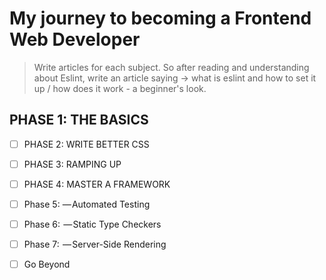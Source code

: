 # My journey to becoming a Frontend Web Developer

> Write articles for each subject. So after reading and understanding about Eslint, write an article saying -> what is eslint and how to set it up / how does it work - a beginner's look.

## PHASE 1: THE BASICS

-  [ ]  PHASE 2: WRITE BETTER CSS
-  [ ] PHASE 3: RAMPING UP
-  [ ] PHASE 4: MASTER A FRAMEWORK
-  [ ] Phase 5: — Automated Testing
-  [ ]  Phase 6:  — Static Type Checkers
-  [ ] Phase 7:  — Server-Side Rendering
-  [ ] Go Beyond


 

<!--stackedit_data:
eyJoaXN0b3J5IjpbLTUzNTAwNzYsLTIwODg3NDY2MTJdfQ==
-->